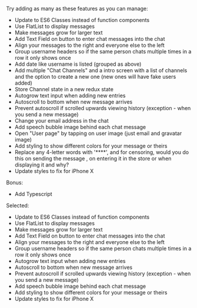 Try adding as many as these features as you can manage:

- Update to ES6 Classes instead of function components
- Use FlatList to display messages
- Make messages grow for larger text
- Add Text Field on button to enter chat messages into the chat
- Align your messages to the right and everyone else to the left
- Group username headers so if the same person chats multiple times in a row it only shows once
- Add date like username is listed (grouped as above)
- Add multiple "Chat Channels" and a intro screen with a list of channels and the option to create a new one (new ones will have fake users added)
- Store Channel state in a new redux state
- Autogrow text input when adding new entries
- Autoscroll to bottom when new message arrives
- Prevent autoscroll if scrolled upwards viewing history (exception - when you send a new message)
- Change your email address in the chat
- Add speech bubble image behind each chat message
- Open "User page" by tapping on user image (just email and gravatar image)
- Add styling to show different colors for your message or theirs
- Replace any 4-letter words with '****', and for censoring, would you do this on sending the message , on entering it in the store or when displaying it and why?
- Update styles to fix for iPhone X


Bonus:
- Add Typescript

Selected:

- Update to ES6 Classes instead of function components
- Use FlatList to display messages
- Make messages grow for larger text
- Add Text Field on button to enter chat messages into the chat
- Align your messages to the right and everyone else to the left
- Group username headers so if the same person chats multiple times in a row it only shows once
- Autogrow text input when adding new entries
- Autoscroll to bottom when new message arrives
- Prevent autoscroll if scrolled upwards viewing history (exception - when you send a new message)
- Add speech bubble image behind each chat message
- Add styling to show different colors for your message or theirs
- Update styles to fix for iPhone X
